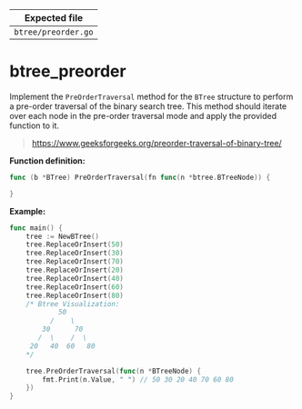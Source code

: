 | Expected file       |
| ------------------- |
| `btree/preorder.go` |

# btree_preorder

Implement the `PreOrderTraversal` method for the `BTree` structure to perform a pre-order traversal of the binary search tree. This method should iterate over each node in the pre-order traversal mode and apply the provided function to it.

> https://www.geeksforgeeks.org/preorder-traversal-of-binary-tree/

**Function definition:**

```go
func (b *BTree) PreOrderTraversal(fn func(n *btree.BTreeNode)) {

}

```

**Example:**

```go
func main() {
    tree := NewBTree()
    tree.ReplaceOrInsert(50)
    tree.ReplaceOrInsert(30)
    tree.ReplaceOrInsert(70)
    tree.ReplaceOrInsert(20)
    tree.ReplaceOrInsert(40)
    tree.ReplaceOrInsert(60)
    tree.ReplaceOrInsert(80)
    /* Btree Visualization:
            50
          /    \
        30      70
       /  \    /  \
     20   40  60   80
    */

    tree.PreOrderTraversal(func(n *BTreeNode) {
        fmt.Print(n.Value, " ") // 50 30 20 40 70 60 80
    })
}

```
